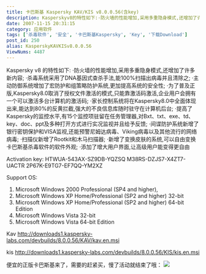 ```yaml
---
title: 卡巴斯基 Kaspersky KAV/KIS v8.0.0.56(含key)
description: Kasperskyv8的特性如下:·防火墙的性能增加,采用多重隐身模式,还增加了许多新内容;·杀毒系统采用了DNA基因式查杀手法,能100%扫描出病毒并且清除之;·主动防御系统增加了宏防护和组策略防护系统,更加提高系统的安全性;·为了普及正版,Kaspersky8.0取消了授权文件激活的模式,只能靠激活码激活,企业用户会拥有一个可以激活多台计算机的激活码;·家长控制系统将在Kaspersky8.0中全面体现出来,能达到80%的反黄拦截,强大的不良信息库随时驻守在计算机后台;.........................................
date: 2007-11-15 20:31:15
category: 应用软件
tags: ['杀毒软件', '安全', '卡巴斯基Kaspersky', 'Key', '下载Download']
post_id: 250
alias: KasperskyKAVKISv8.0.0.56
ViewNums: 4487
---
```


Kaspersky v8 的特性如下:
·防火墙的性能增加,采用多重隐身模式,还增加了许多新内容;
·杀毒系统采用了DNA基因式查杀手法,能100%扫描出病毒并且清除之;
·主动防御系统增加了宏防护和组策略防护系统,更加提高系统的安全性;
·为了普及正版,Kaspersky8.0取消了授权文件激活的模式,只能靠激活码激活,企业用户会拥有一个可以激活多台计算机的激活码;
·家长控制系统将在Kaspersky8.0中全面体现出来,能达到80%的反黄拦截,强大的不良信息库随时驻守在计算机后台;
·提高了Kaspersky的监控水平,有15个监控项驻留在任务管理器,对Bxt、txt、exe、td、key、doc、ppt及多种打开方式进行实况监视并且给予反馈;
·间谍防护系统新增了银行密钥保护和VISA监视,还能预警尼姆达病毒、Viking病毒以及其他流行的网络病毒;
·扫描仪新增了Rootkit和木马扫描器;
·新增了变换皮肤的系统,可以自由变换卡巴斯基杀毒软件的软件外观;
·添加了增大用户界面,让高级用户能变得更自由

Activation key:
HTWUA-543AX-SZ9DB-YQZSQ
M38RS-DZJS7-X4ZT7-UACTR
2P67K-E9TG7-EF7QQ-YM2XZ

Support OS:
1. Microsoft Windows 2000 Professional (SP4 and higher),
2. Microsoft Windows XP Home/Professional (SP2 and higher) 32-bit
3. Microsoft Windows XP Home/Professional (SP2 and higher) 64-bit Edition
4. Microsoft Windows Vista 32-bit
5. Microsoft Windows Vista 64-bit Edition

Kav
<http://downloads1.kaspersky-labs.com/devbuilds/8.0.0.56/KAV/kav.en.msi>

kis
<http://downloads1.kaspersky-labs.com/devbuilds/8.0.0.56/KIS/kis.en.msi>

便宜的正版卡巴斯基来了，需要的赶紧买，慢了活动就结束了哦：
[![](http://file.chanet.com.cn/image.cgi?a=73348&d=99391&u=&e=)](http://count.chanet.com.cn/click.cgi?a=73348&d=99391&u=&e=)

